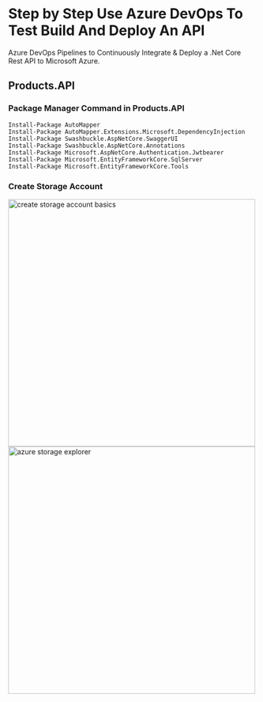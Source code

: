 # Step by Step Use Azure DevOps To Test Build And Deploy An API

Azure DevOps Pipelines to Continuously Integrate & Deploy a .Net Core Rest API to Microsoft Azure.

## Products.API 

### Package Manager Command in **Products.API**
```
Install-Package AutoMapper
Install-Package AutoMapper.Extensions.Microsoft.DependencyInjection
Install-Package Swashbuckle.AspNetCore.SwaggerUI 
Install-Package Swashbuckle.AspNetCore.Annotations 
Install-Package Microsoft.AspNetCore.Authentication.Jwtbearer
Install-Package Microsoft.EntityFrameworkCore.SqlServer 
Install-Package Microsoft.EntityFrameworkCore.Tools 
```

### Create Storage Account

<img src="/pictures/create_storage_account_basics.png" title="create storage account basics"  width="500">
<img src="/pictures/azure_storage_explorer.png" title="azure storage explorer"  width="500">
